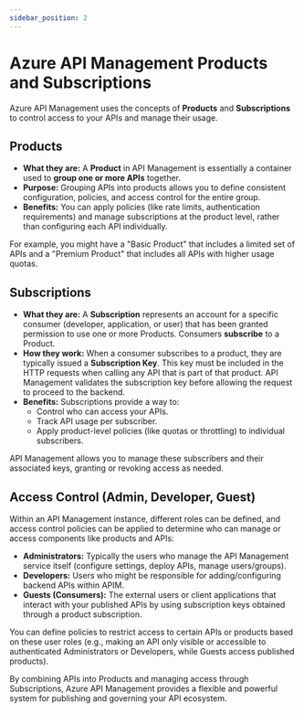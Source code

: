 ```yaml
---
sidebar_position: 2
---
```


# Azure API Management Products and Subscriptions

Azure API Management uses the concepts of **Products** and **Subscriptions** to control access to your APIs and manage their usage.

## Products

*   **What they are:** A **Product** in API Management is essentially a container used to **group one or more APIs** together.
*   **Purpose:** Grouping APIs into products allows you to define consistent configuration, policies, and access control for the entire group.
*   **Benefits:** You can apply policies (like rate limits, authentication requirements) and manage subscriptions at the product level, rather than configuring each API individually.

For example, you might have a "Basic Product" that includes a limited set of APIs and a "Premium Product" that includes all APIs with higher usage quotas.

## Subscriptions

*   **What they are:** A **Subscription** represents an account for a specific consumer (developer, application, or user) that has been granted permission to use one or more Products. Consumers **subscribe** to a Product.
*   **How they work:** When a consumer subscribes to a product, they are typically issued a **Subscription Key**. This key must be included in the HTTP requests when calling any API that is part of that product. API Management validates the subscription key before allowing the request to proceed to the backend.
*   **Benefits:** Subscriptions provide a way to:
    *   Control who can access your APIs.
    *   Track API usage per subscriber.
    *   Apply product-level policies (like quotas or throttling) to individual subscribers.

API Management allows you to manage these subscribers and their associated keys, granting or revoking access as needed.

## Access Control (Admin, Developer, Guest)

Within an API Management instance, different roles can be defined, and access control policies can be applied to determine who can manage or access components like products and APIs:

*   **Administrators:** Typically the users who manage the API Management service itself (configure settings, deploy APIs, manage users/groups).
*   **Developers:** Users who might be responsible for adding/configuring backend APIs within APIM.
*   **Guests (Consumers):** The external users or client applications that interact with your published APIs by using subscription keys obtained through a product subscription.

You can define policies to restrict access to certain APIs or products based on these user roles (e.g., making an API only visible or accessible to authenticated Administrators or Developers, while Guests access published products).

By combining APIs into Products and managing access through Subscriptions, Azure API Management provides a flexible and powerful system for publishing and governing your API ecosystem.